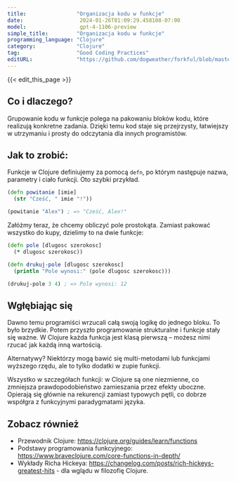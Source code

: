 ```yaml
---
title:                "Organizacja kodu w funkcje"
date:                  2024-01-26T01:09:29.458108-07:00
model:                 gpt-4-1106-preview
simple_title:         "Organizacja kodu w funkcje"
programming_language: "Clojure"
category:             "Clojure"
tag:                  "Good Coding Practices"
editURL:              "https://github.com/dogweather/forkful/blob/master/content/pl/clojure/organizing-code-into-functions.md"
---
```


{{< edit_this_page >}}

## Co i dlaczego?

Grupowanie kodu w funkcje polega na pakowaniu bloków kodu, które realizują konkretne zadania. Dzięki temu kod staje się przejrzysty, łatwiejszy w utrzymaniu i prosty do odczytania dla innych programistów.

## Jak to zrobić:

Funkcje w Clojure definiujemy za pomocą `defn`, po którym następuje nazwa, parametry i ciało funkcji. Oto szybki przykład.

```Clojure
(defn powitanie [imie]
  (str "Cześć, " imie "!"))

(powitanie "Alex") ; => "Cześć, Alex!"
```

Załóżmy teraz, że chcemy obliczyć pole prostokąta. Zamiast pakować wszystko do kupy, dzielimy to na dwie funkcje:

```Clojure
(defn pole [dlugosc szerokosc]
  (* dlugosc szerokosc))

(defn drukuj-pole [dlugosc szerokosc]
  (println "Pole wynosi:" (pole dlugosc szerokosc)))

(drukuj-pole 3 4) ; => Pole wynosi: 12
```

## Wgłębiając się

Dawno temu programiści wrzucali całą swoją logikę do jednego bloku. To było brzydkie. Potem przyszło programowanie strukturalne i funkcje stały się ważne. W Clojure każda funkcja jest klasą pierwszą – możesz nimi rzucać jak każdą inną wartością.

Alternatywy? Niektórzy mogą bawić się multi-metodami lub funkcjami wyższego rzędu, ale to tylko dodatki w zupie funkcji.

Wszystko w szczegółach funkcji: w Clojure są one niezmienne, co zmniejsza prawdopodobieństwo zamieszania przez efekty uboczne. Opierają się głównie na rekurencji zamiast typowych pętli, co dobrze współgra z funkcyjnymi paradygmatami języka.

## Zobacz również

- Przewodnik Clojure: https://clojure.org/guides/learn/functions
- Podstawy programowania funkcyjnego: https://www.braveclojure.com/core-functions-in-depth/
- Wykłady Richa Hickeya: https://changelog.com/posts/rich-hickeys-greatest-hits - dla wglądu w filozofię Clojure.